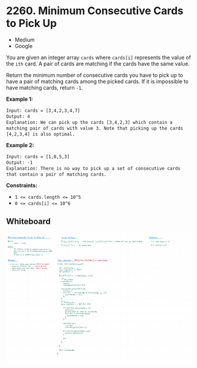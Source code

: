 # 2260. Minimum Consecutive Cards to Pick Up
- Medium
- Google

You are given an integer array `cards` where `cards[i]` represents the value of
the `ith` card. A pair of cards are matching if the cards have the same value.

Return the minimum number of consecutive cards you have to pick up to have a
pair of matching cards among the picked cards. If it is impossible to have
matching cards, return `-1`.

**Example 1:**
```
Input: cards = [3,4,2,3,4,7]
Output: 4
Explanation: We can pick up the cards [3,4,2,3] which contain a matching pair of cards with value 3. Note that picking up the cards [4,2,3,4] is also optimal.
```

**Example 2:**
```
Input: cards = [1,0,5,3]
Output: -1
Explanation: There is no way to pick up a set of consecutive cards that contain a pair of matching cards.
```

**Constraints:**
- `1 <= cards.length <= 10^5`
- `0 <= cards[i] <= 10^6`

## Whiteboard
![Whiteboard Image][whiteboard-image]

<!-- Refs -->
[whiteboard-image]: whiteboard.jpg
